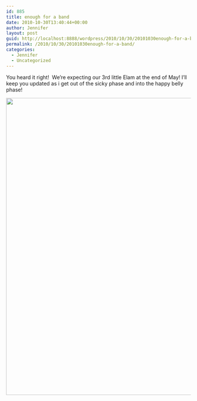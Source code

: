 ```yaml
---
id: 885
title: enough for a band
date: 2010-10-30T13:40:44+00:00
author: Jennifer
layout: post
guid: http://localhost:8888/wordpress/2010/10/30/20101030enough-for-a-band/
permalink: /2010/10/30/20101030enough-for-a-band/
categories:
  - Jennifer
  - Uncategorized
---
```

You heard it right!  We&#8217;re expecting our 3rd little Elam at the end of May! I&#8217;ll keep you updated as i get out of the sicky phase and into the happy belly phase!
  
<a rel="attachment wp-att-914" href="http://static.squarespace.com/static/50db6bb3e4b015296cd43789/50dfa5b1e4b0dc6320e0b5ea/50dfa5efe4b0dc6320e0bd32/1356834287754/?format=original"><img title="jen (16)" height="812" alt="" width="540" class="alignnone size-full wp-image-914" src="http://static.squarespace.com/static/50db6bb3e4b015296cd43789/50dfa5b1e4b0dc6320e0b5ea/50dfa5b3e4b0dc6320e0b804/1288445786000/?format=original" /></a>